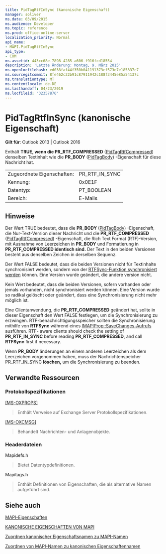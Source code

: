 ```yaml
---
title: PidTagRtfInSync (kanonische Eigenschaft)
manager: soliver
ms.date: 03/09/2015
ms.audience: Developer
ms.topic: reference
ms.prod: office-online-server
localization_priority: Normal
api_name:
- MAPI.PidTagRtfInSync
api_type:
- COM
ms.assetid: 443cc68e-7898-4285-a606-f916fcd18554
description: 'Letzte Änderung: Montag, 9. März 2015'
ms.openlocfilehash: ed038faf44f350b041191373cf573e7e185337c7
ms.sourcegitcommit: 8fe462c32b91c87911942c188f3445e85a54137c
ms.translationtype: MT
ms.contentlocale: de-DE
ms.lasthandoff: 04/23/2019
ms.locfileid: "32357876"
---
```

# <a name="pidtagrtfinsync-canonical-property"></a>PidTagRtfInSync (kanonische Eigenschaft)

  
  
**Gilt für**: Outlook 2013 | Outlook 2016 
  
Enthält **TRUE, wenn die PR_RTF_COMPRESSED** ([PidTagRtfCompressed](pidtagrtfcompressed-canonical-property.md)) denselben Textinhalt wie die **PR_BODY** ([PidTagBody](pidtagbody-canonical-property.md)) -Eigenschaft für diese Nachricht hat.
  
|||
|:-----|:-----|
|Zugeordnete Eigenschaften:  <br/> |PR_RTF_IN_SYNC  <br/> |
|Kennung:  <br/> |0x0E1F  <br/> |
|Datentyp:  <br/> |PT_BOOLEAN  <br/> |
|Bereich:  <br/> |E-Mails  <br/> |
   
## <a name="remarks"></a>Hinweise

Der Wert TRUE bedeutet, dass die **PR_BODY** ([PidTagBody](pidtagbody-canonical-property.md)) -Eigenschaft, die Nur-Text-Version dieser Nachricht und die **PR_RTF_COMPRESSED** ([PidTagRtfCompressed](pidtagrtfcompressed-canonical-property.md)) -Eigenschaft, die Rich Text Format (RTF)-Version, mit Ausnahme von Leerzeichen in **PR_BODY** und Formatierung in **PR_RTF_COMPRESSED identisch sind.** Der Text in den beiden Versionen besteht aus denselben Zeichen in derselben Sequenz.
  
Der Wert FALSE bedeutet, dass die beiden Versionen nicht für Textinhalte synchronisiert werden, sondern von der [RTFSync-Funktion synchronisiert werden](rtfsync.md) können. Eine Version wurde geändert, die andere version nicht. 
  
Kein Wert bedeutet, dass die beiden Versionen, sofern vorhanden oder jemals vorhanden, nicht synchronisiert werden können. Eine Version wurde so radikal gelöscht oder geändert, dass eine Synchronisierung nicht mehr möglich ist.
  
Eine Clientanwendung, die **PR_RTF_COMPRESSED** geändert hat, sollte in dieser Eigenschaft den Wert FALSE festlegen, um die Synchronisierung zu erzwingen. RTF-benachrichtigungsspeicher sollten die Synchronisierung mithilfe von **RTFSync** während eines [IMAPIProp::SaveChanges-Aufrufs](imapiprop-savechanges.md) ausführen. RTF- aware clients should check the setting of **PR_RTF_IN_SYNC** before reading **PR_RTF_COMPRESSED**, and call **RTFSync** first if necessary. 
  
Wenn **PR_BODY** änderungen an einem anderen Leerzeichen als dem Leerzeichen vorgenommen haben, muss der Nachrichtenspeicher PR_RTF_IN_SYNC **löschen,** um die Synchronisierung zu beenden. 
  
## <a name="related-resources"></a>Verwandte Ressourcen

### <a name="protocol-specifications"></a>Protokollspezifikationen

[[MS-OXPROPS]](https://msdn.microsoft.com/library/f6ab1613-aefe-447d-a49c-18217230b148%28Office.15%29.aspx)
  
> Enthält Verweise auf Exchange Server Protokollspezifikationen.
    
[[MS-OXCMSG]](https://msdn.microsoft.com/library/7fd7ec40-deec-4c06-9493-1bc06b349682%28Office.15%29.aspx)
  
> Behandelt Nachrichten- und Anlagenobjekte.
    
### <a name="header-files"></a>Headerdateien

Mapidefs.h
  
> Bietet Datentypdefinitionen.
    
Mapitags.h
  
> Enthält Definitionen von Eigenschaften, die als alternative Namen aufgeführt sind.
    
## <a name="see-also"></a>Siehe auch



[MAPI-Eigenschaften](mapi-properties.md)
  
[KANONISCHE EIGENSCHAFTEN VON MAPI](mapi-canonical-properties.md)
  
[Zuordnen kanonischer Eigenschaftsnamen zu MAPI-Namen](mapping-canonical-property-names-to-mapi-names.md)
  
[Zuordnen von MAPI-Namen zu kanonischen Eigenschaftennamen](mapping-mapi-names-to-canonical-property-names.md)

